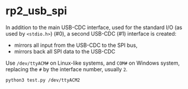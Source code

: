 # rp2_usb_spi

In addition to the main USB-CDC interface, used for the standard I/O (as used by `<stdio.h>`) (#0),
a second USB-CDC (#1) interface is created:

- mirrors all input from the USB-CDC to the SPI bus,
- mirrors back all SPI data to the USB-CDC

Use `/dev/ttyACM#` on Linux-like systems, and `COM#` on Windows system, replacing the `#` by the interface number, usually `2`.

```shell
python3 test.py /dev/ttyACM2
```
